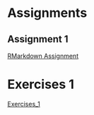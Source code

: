 # Assignments

## Assignment 1

[RMarkdown Assignment](RMarkdown_HW-1.html)

# Exercises 1

[Exercises_1](Exercises_1.html)
